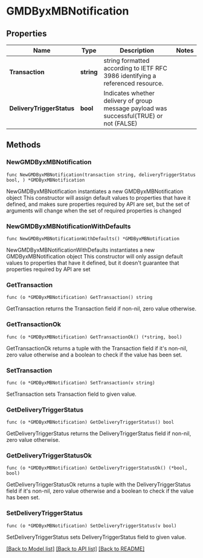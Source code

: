 # GMDByxMBNotification

## Properties

Name | Type | Description | Notes
------------ | ------------- | ------------- | -------------
**Transaction** | **string** | string formatted according to IETF RFC 3986 identifying a referenced resource. | 
**DeliveryTriggerStatus** | **bool** | Indicates whether delivery of group message payload was successful(TRUE) or not (FALSE) | 

## Methods

### NewGMDByxMBNotification

`func NewGMDByxMBNotification(transaction string, deliveryTriggerStatus bool, ) *GMDByxMBNotification`

NewGMDByxMBNotification instantiates a new GMDByxMBNotification object
This constructor will assign default values to properties that have it defined,
and makes sure properties required by API are set, but the set of arguments
will change when the set of required properties is changed

### NewGMDByxMBNotificationWithDefaults

`func NewGMDByxMBNotificationWithDefaults() *GMDByxMBNotification`

NewGMDByxMBNotificationWithDefaults instantiates a new GMDByxMBNotification object
This constructor will only assign default values to properties that have it defined,
but it doesn't guarantee that properties required by API are set

### GetTransaction

`func (o *GMDByxMBNotification) GetTransaction() string`

GetTransaction returns the Transaction field if non-nil, zero value otherwise.

### GetTransactionOk

`func (o *GMDByxMBNotification) GetTransactionOk() (*string, bool)`

GetTransactionOk returns a tuple with the Transaction field if it's non-nil, zero value otherwise
and a boolean to check if the value has been set.

### SetTransaction

`func (o *GMDByxMBNotification) SetTransaction(v string)`

SetTransaction sets Transaction field to given value.


### GetDeliveryTriggerStatus

`func (o *GMDByxMBNotification) GetDeliveryTriggerStatus() bool`

GetDeliveryTriggerStatus returns the DeliveryTriggerStatus field if non-nil, zero value otherwise.

### GetDeliveryTriggerStatusOk

`func (o *GMDByxMBNotification) GetDeliveryTriggerStatusOk() (*bool, bool)`

GetDeliveryTriggerStatusOk returns a tuple with the DeliveryTriggerStatus field if it's non-nil, zero value otherwise
and a boolean to check if the value has been set.

### SetDeliveryTriggerStatus

`func (o *GMDByxMBNotification) SetDeliveryTriggerStatus(v bool)`

SetDeliveryTriggerStatus sets DeliveryTriggerStatus field to given value.



[[Back to Model list]](../README.md#documentation-for-models) [[Back to API list]](../README.md#documentation-for-api-endpoints) [[Back to README]](../README.md)


